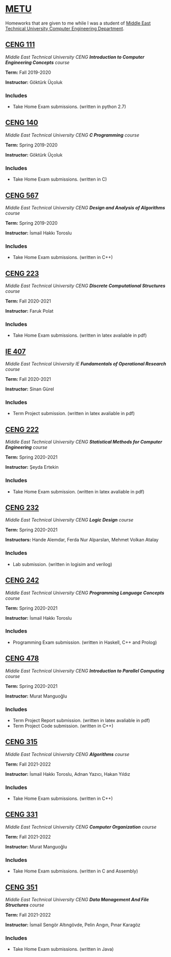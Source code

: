# [METU](https://www.metu.edu.tr/)
Homeworks that are given to me while I was a student of [Middle East Technical University Computer Engineering Department](https://ceng.metu.edu.tr/).
## [CENG 111](https://github.com/e-hengirmen/METU/tree/master/CENG111)
_Middle East Technical University CENG **Introduction to Computer Engineering Concepts** course_

**Term:** Fall 2019-2020

**Instructor:** Göktürk Üçoluk
### Includes

* Take Home Exam submissions. (written in python 2.7)
## [CENG 140](https://github.com/e-hengirmen/METU/tree/master/CENG140)
_Middle East Technical University CENG **C Programming** course_

**Term:** Spring 2019-2020

**Instructor:** Göktürk Üçoluk
### Includes
* Take Home Exam submissions. (written in C)
## [CENG 567](https://github.com/e-hengirmen/METU/tree/master/CENG567)
_Middle East Technical University CENG **Design and Analysis of Algorithms** course_

**Term:** Spring 2019-2020

**Instructor:** İsmail Hakkı Toroslu
### Includes
* Take Home Exam submissions. (written in C++)
## [CENG 223](https://github.com/e-hengirmen/METU/tree/master/CENG223)
_Middle East Technical University CENG **Discrete Computational Structures** course_

**Term:** Fall 2020-2021

**Instructor:** Faruk Polat
### Includes
* Take Home Exam submissions. (written in latex avaliable in pdf)
## [IE 407](https://github.com/e-hengirmen/METU/tree/master/IE407)
_Middle East Technical University IE **Fundamentals of Operational Research** course_

**Term:** Fall 2020-2021

**Instructor:** Sinan Gürel
### Includes
* Term Project submission. (written in latex avaliable in pdf)
## [CENG 222](https://github.com/e-hengirmen/METU/tree/master/CENG222)
_Middle East Technical University CENG **Statistical Methods for Computer Engineering** course_

**Term:** Spring 2020-2021

**Instructor:** Şeyda Ertekin
### Includes
* Take Home Exam submission. (written in latex avaliable in pdf)
## [CENG 232](https://github.com/e-hengirmen/METU/tree/master/CENG232)
_Middle East Technical University CENG **Logic Design** course_

**Term:** Spring 2020-2021

**Instructors:** Hande Alemdar, Ferda Nur Alparslan, Mehmet Volkan Atalay
### Includes
* Lab submission. (written in logisim and verilog)
## [CENG 242](https://github.com/e-hengirmen/METU/tree/master/CENG242)
_Middle East Technical University CENG **Programming Language Concepts** course_

**Term:** Spring 2020-2021

**Instructor:** İsmail Hakkı Toroslu
### Includes
* Programming Exam submission. (written in Haskell, C++ and Prolog)
## [CENG 478](https://github.com/e-hengirmen/ceng478-tp)
_Middle East Technical University CENG **Introduction to Parallel Computing** course_

**Term:** Spring 2020-2021

**Instructor:** Murat Manguoğlu
### Includes
* Term Project Report submission. (written in latex avaliable in pdf)
* Term Project Code submission. (written in C++)
## [CENG 315](https://github.com/e-hengirmen/METU/tree/master/CENG315)
_Middle East Technical University CENG **Algorithms** course_

**Term:** Fall 2021-2022

**Instructor:** İsmail Hakkı Toroslu, Adnan Yazıcı, Hakan Yıldız
### Includes
* Take Home Exam submissions. (written in C++)
## [CENG 331](https://github.com/e-hengirmen/METU/tree/master/ceng331)
_Middle East Technical University CENG **Computer Organization** course_

**Term:** Fall 2021-2022

**Instructor:** Murat Manguoğlu
### Includes
* Take Home Exam submissions. (written in C and Assembly)
## [CENG 351](https://github.com/e-hengirmen/METU/tree/master/ceng351)
_Middle East Technical University CENG **Data Management And File Structures** course_

**Term:** Fall 2021-2022

**Instructor:** İsmail Sengör Altıngövde, Pelin Angın, Pınar Karagöz
### Includes
* Take Home Exam submissions. (written in Java)
